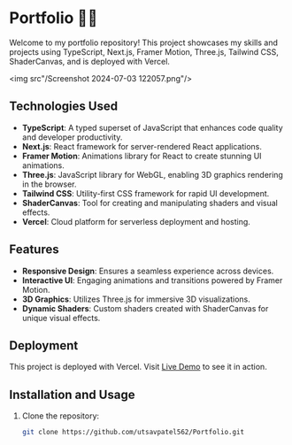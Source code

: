 # Portfolio 👨‍💻

Welcome to my portfolio repository! This project showcases my skills and projects using TypeScript, Next.js, Framer Motion, Three.js, Tailwind CSS, ShaderCanvas, and is deployed with Vercel.

<img src"/Screenshot 2024-07-03 122057.png"/>

## Technologies Used
- **TypeScript**: A typed superset of JavaScript that enhances code quality and developer productivity.
- **Next.js**: React framework for server-rendered React applications.
- **Framer Motion**: Animations library for React to create stunning UI animations.
- **Three.js**: JavaScript library for WebGL, enabling 3D graphics rendering in the browser.
- **Tailwind CSS**: Utility-first CSS framework for rapid UI development.
- **ShaderCanvas**: Tool for creating and manipulating shaders and visual effects.
- **Vercel**: Cloud platform for serverless deployment and hosting.

## Features
- **Responsive Design**: Ensures a seamless experience across devices.
- **Interactive UI**: Engaging animations and transitions powered by Framer Motion.
- **3D Graphics**: Utilizes Three.js for immersive 3D visualizations.
- **Dynamic Shaders**: Custom shaders created with ShaderCanvas for unique visual effects.

## Deployment
This project is deployed with Vercel. Visit [Live Demo](#) to see it in action.

## Installation and Usage
1. Clone the repository:
   ```bash
   git clone https://github.com/utsavpatel562/Portfolio.git

